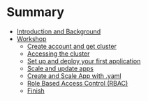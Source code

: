 # Summary

* [Introduction and Background](README.md)
* [Workshop](WORKSHOP.md)
    * [Create account and get cluster](exercise-0/README.md)
    * [Accessing the cluster](exercise-1/README.md)
    * [Set up and deploy your first application](exercise-2/README.md)
    * [Scale and update apps](exercise-3/README.md)
    * [Create and Scale App with .yaml](exercise-3b/README.md)
    <!-- * [Deploy an application with IBM Watson services](exercise-4/README.md) -->
    * [Role Based Access Control (RBAC)](exercise-5/README.md)
    <!-- * [DevOps Toolchain](exercise-6/README.md)
    * [Starter Kits](exercise-7/README.md) -->
    * [Finish](finish/README.md)
